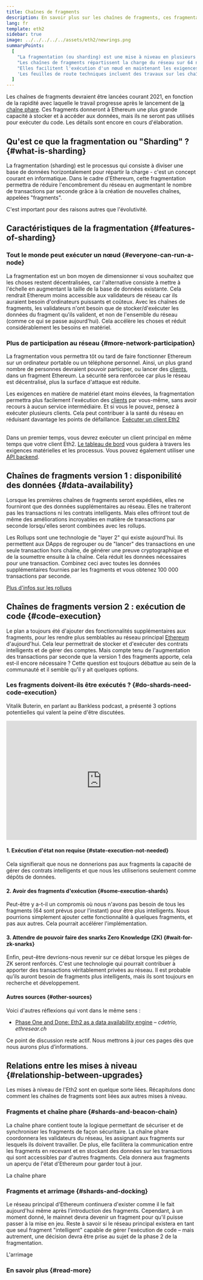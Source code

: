 ```yaml
---
title: Chaînes de fragments
description: En savoir plus sur les chaînes de fragments, ces fragmentations du réseau qui donnent à Ethereum une plus grande capacité de transaction et facilitent son exécution.
lang: fr
template: eth2
sidebar: true
image: ../../../../../assets/eth2/newrings.png
summaryPoints:
  [
    "La fragmentation (ou sharding) est une mise à niveau en plusieurs phases qui améliorera l'évolutivité et la capacité d'Ethereum.",
    "Les chaînes de fragments répartissent la charge du réseau sur 64 nouvelles chaînes.",
    "Elles facilitent l'exécution d'un nœud en maintenant les exigences matérielles à un niveau faible.",
    'Les feuilles de route techniques incluent des travaux sur les chaînes de fragments dans la "Phase 1" et potentiellement la "Phase 2".',
  ]
---
```


<UpgradeStatus date="~2021">
    Les chaînes de fragments devraient être lancées courant 2021, en fonction de la rapidité avec laquelle le travail progresse après le lancement de <a href="/en/eth2/beacon-chain/"> la chaîne phare</a>. Ces fragments donneront à Ethereum une plus grande capacité à stocker et à accéder aux données, mais ils ne seront pas utilisés pour exécuter du code. Les détails sont encore en cours d'élaboration.
</UpgradeStatus>

## Qu'est ce que la fragmentation ou "Sharding" ? {#what-is-sharding}

La fragmentation (sharding) est le processus qui consiste à diviser une base de données horizontalement pour répartir la charge - c'est un concept courant en informatique. Dans le cadre d'Ethereum, cette fragmentation permettra de réduire l'encombrement du réseau en augmentant le nombre de transactions par seconde grâce à la création de nouvelles chaînes, appelées "fragments".

C'est important pour des raisons autres que l'évolutivité.

## Caractéristiques de la fragmentation {#features-of-sharding}

### Tout le monde peut exécuter un nœud {#everyone-can-run-a-node}

La fragmentation est un bon moyen de dimensionner si vous souhaitez que les choses restent décentralisées, car l'alternative consiste à mettre à l'échelle en augmentant la taille de la base de données existante. Cela rendrait Ethereum moins accessible aux validateurs de réseau car ils auraient besoin d'ordinateurs puissants et coûteux. Avec les chaînes de fragments, les validateurs n'ont besoin que de stocker/d'exécuter les données du fragment qu'ils valident, et non de l'ensemble du réseau (comme ce qui se passe aujourd'hui). Cela accélère les choses et réduit considérablement les besoins en matériel.

### Plus de participation au réseau {#more-network-participation}

La fragmentation vous permettra tôt ou tard de faire fonctionner Ethereum sur un ordinateur portable ou un téléphone personnel. Ainsi, un plus grand nombre de personnes devraient pouvoir participer, ou lancer des [clients](/developers/docs/nodes-and-clients/), dans un fragment Ethereum. La sécurité sera renforcée car plus le réseau est décentralisé, plus la surface d'attaque est réduite.

Les exigences en matière de matériel étant moins élevées, la fragmentation permettra plus facilement l'exécution des [clients](/developers/docs/nodes-and-clients/) par vous-même, sans avoir recours à aucun service intermédiaire. Et si vous le pouvez, pensez à exécuter plusieurs clients. Cela peut contribuer à la santé du réseau en réduisant davantage les points de défaillance. [Exécuter un client Eth2](/eth2/get-involved/)

<br />

<InfoBanner isWarning={true}>
  Dans un premier temps, vous devrez exécuter un client principal en même temps que votre client Eth2. <a href="https://launchpad.ethereum.org" target="_blank">Le tableau de bord</a> vous guidera à travers les exigences matérielles et les processus. Vous pouvez également utiliser une <a href="/en/developers/docs/apis/backend/#available-libraries">API backend</a>.
</InfoBanner>

## Chaînes de fragments version 1 : disponibilité des données {#data-availability}

Lorsque les premières chaînes de fragments seront expédiées, elles ne fourniront que des données supplémentaires au réseau. Elles ne traiteront pas les transactions ni les contrats intelligents. Mais elles offriront tout de même des améliorations incroyables en matière de transactions par seconde lorsqu'elles seront combinées avec les rollups.

Les Rollups sont une technologie de "layer 2" qui existe aujourd'hui. Ils permettent aux DApps de regrouper ou de "lancer" des transactions en une seule transaction hors chaîne, de générer une preuve cryptographique et de la soumettre ensuite à la chaîne. Cela réduit les données nécessaires pour une transaction. Combinez ceci avec toutes les données supplémentaires fournies par les fragments et vous obtenez 100 000 transactions par seconde.

[Plus d'infos sur les rollups](/developers/docs/layer-2-scaling/)

## Chaînes de fragments version 2 : exécution de code {#code-execution}

Le plan a toujours été d'ajouter des fonctionnalités supplémentaires aux fragments, pour les rendre plus semblables au réseau principal [Ethereum](/glossary/#mainnet) d'aujourd'hui. Cela leur permettrait de stocker et d'exécuter des contrats intelligents et de gérer des comptes. Mais compte tenu de l'augmentation des transactions par seconde que la version 1 des fragments apporte, cela est-il encore nécessaire ? Cette question est toujours débattue au sein de la communauté et il semble qu'il y ait quelques options.

### Les fragments doivent-ils être exécutés ? {#do-shards-need-code-execution}

Vitalik Buterin, en parlant au Bankless podcast, a présenté 3 options potentielles qui valent la peine d'être discutées.

<iframe width="100%" height="315" src="https://www.youtube.com/embed/-R0j5AMUSzA?start=5841" frameborder="0" allow="accelerometer; autoplay; clipboard-write; encrypted-media; gyroscope; picture-in-picture" allowfullscreen mark="crwd-mark"></iframe>

#### 1. Exécution d'état non requise {#state-execution-not-needed}

Cela signifierait que nous ne donnerions pas aux fragments la capacité de gérer des contrats intelligents et que nous les utiliserions seulement comme dépôts de données.

#### 2. Avoir des fragments d'exécution {#some-execution-shards}

Peut-être y a-t-il un compromis où nous n'avons pas besoin de tous les fragments (64 sont prévus pour l'instant) pour être plus intelligents. Nous pourrions simplement ajouter cette fonctionnalité à quelques fragments, et pas aux autres. Cela pourrait accélérer l'implémentation.

#### 3. Attendre de pouvoir faire des snarks Zero Knowledge (ZK) {#wait-for-zk-snarks}

Enfin, peut-être devrions-nous revenir sur ce débat lorsque les pièges de ZK seront renforcés. C'est une technologie qui pourrait contribuer à apporter des transactions véritablement privées au réseau. Il est probable qu’ils auront besoin de fragments plus intelligents, mais ils sont toujours en recherche et développement.

#### Autres sources {#other-sources}

Voici d'autres réflexions qui vont dans le même sens :

- [Phase One and Done: Eth2 as a data availability engine](https://ethresear.ch/t/phase-one-and-done-eth2-as-a-data-availability-engine/5269/8) – _cdetrio, ethresear.ch_

Ce point de discussion reste actif. Nous mettrons à jour ces pages dès que nous aurons plus d’informations.

## Relations entre les mises à niveau {#relationship-between-upgrades}

Les mises à niveau de l'Eth2 sont en quelque sorte liées. Récapitulons donc comment les chaînes de fragments sont liées aux autres mises à niveau.

### Fragments et chaîne phare {#shards-and-beacon-chain}

La chaîne phare contient toute la logique permettant de sécuriser et de synchroniser les fragments de façon sécuritaire. La chaîne phare coordonnera les validateurs du réseau, les assignant aux fragments sur lesquels ils doivent travailler. De plus, elle facilitera la communication entre les fragments en recevant et en stockant des données sur les transactions qui sont accessibles par d'autres fragments. Cela donnera aux fragments un aperçu de l'état d'Ethereum pour garder tout à jour.

<ButtonLink to="/eth2/beacon-chain/">La chaîne phare</ButtonLink>

### Fragments et arrimage {#shards-and-docking}

Le réseau principal d'Ethereum continuera d'exister comme il le fait aujourd'hui même après l'introduction des fragments. Cependant, à un moment donné, le mainnet devra devenir un fragment pour qu'il puisse passer à la mise en jeu. Reste à savoir si le réseau principal existera en tant que seul fragment "intelligent" capable de gérer l'exécution de code – mais autrement, une décision devra être prise au sujet de la phase 2 de la fragmentation.

<ButtonLink to="/eth2/docking/">L'arrimage</ButtonLink>

<Divider />

### En savoir plus {#read-more}

<Eth2ShardChainsList />
